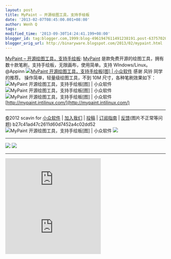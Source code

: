 ```yaml
---
layout: post
title: MyPaint – 开源绘图工具，支持手绘板
date: '2013-02-07T08:45:00.001+08:00'
author: Wenh Q
tags:
modified_time: '2013-09-30T14:24:41.199+08:00'
blogger_id: tag:blogger.com,1999:blog-4961947611491238191.post-6375702030232777625
blogger_orig_url: http://binaryware.blogspot.com/2013/02/mypaint.html
---
```


[MyPaint –
开源绘图工具，支持手绘板](http://www.appinn.com/mypaint/):
[MyPaint](http://www.appinn.com/mypaint/)
是款免费开源的绘图工具，拥有数十款笔刷，支持手绘板，无限画布，使用简单。支持
WIndows/Linux。@Appinn
[![MyPaint 开源绘图工具，支持手绘板[图] |
小众软件](http://img3.appinn.com/images/201301/mypaint-2011-screenshots-anime_03.png/o "MyPaint 开源绘图工具，支持手绘板[图] | 小众软件")](http://www.appinn.com/mypaint/)
感谢 风铃 同学的推荐。
操作简单，轻量级绘图工具，不到 10M 尺寸，各种笔刷效果如下：
![MyPaint 开源绘图工具，支持手绘板[图] |
小众软件](http://img3.appinn.com/images/201301/mypaint-brush.png/o "MyPaint 开源绘图工具，支持手绘板[图] | 小众软件")
![MyPaint 开源绘图工具，支持手绘板[图] |
小众软件](http://img3.appinn.com/images/201301/mypaint-2011-screenshots-traditionnal_09.png/o "MyPaint 开源绘图工具，支持手绘板[图] | 小众软件")
![MyPaint 开源绘图工具，支持手绘板[图] |
小众软件](http://www.appinn.com/wp-content/down.gif "点击右侧的链接下载本软件")
[http://mypaint.intilinux.com/](http://mypaint.intilinux.com/)

* * * * *

[©](http://www.appinn.com/copyright/?utm_source=feeds&utm_medium=copyright&utm_campaign=feeds "版权声明")2012
scavin for
[小众软件](http://www.appinn.com/?utm_source=feeds&utm_medium=appinn&utm_campaign=feeds "本文来自小众软件")
|
[加入我们](http://www.appinn.com/join-us/?utm_source=feeds&utm_medium=joinus&utm_campaign=feeds "加入小众软件")
|
[投稿](http://www.appinn.com/contribute/?utm_source=feeds&utm_medium=contribute&utm_campaign=feeds "给小众软件投稿")
|
[订阅指南](http://www.appinn.com/feeds-subscribe/?utm_source=feeds&utm_medium=feedsubscribe&utm_campaign=feeds "可以分类订阅小众，Windows/MAC/游戏")
| [反馈](http://appinn.wufoo.com/forms/eccae-aeeae/)(图片不正常等问题)
b27c41ad47c2611d60d7452a4c02dd52
![MyPaint 开源绘图工具，支持手绘板[图] |
小众软件](http://s33.sitemeter.com/meter.asp?site=s33appinn "MyPaint 开源绘图工具，支持手绘板[图] | 小众软件")
![](http://appinn.feedsportal.com/c/33935/f/615575/s/283bbfe2/mf.gif)
  ------------------------------------------------------------------------------------------------------------------------------------------------------------------------------------------------------------------------------------------------------------------------------------------------------- ------------------------------------------------------------------------------------------------------------------------------------------------------------------------------------------------------------------------------------------------------------------------------------------
  [![](http://res3.feedsportal.com/images/emailthis2.gif)](http://share.feedsportal.com/viral/sendEmail.cfm?lang=en&title=MyPaint+%E2%80%93+%E5%BC%80%E6%BA%90%E7%BB%98%E5%9B%BE%E5%B7%A5%E5%85%B7%EF%BC%8C%E6%94%AF%E6%8C%81%E6%89%8B%E7%BB%98%E6%9D%BF&link=http%3A%2F%2Fwww.appinn.com%2Fmypaint%2F)   [![](http://res3.feedsportal.com/images/bookmark.gif)](http://res.feedsportal.com/viral/bookmark.cfm?title=MyPaint+%E2%80%93+%E5%BC%80%E6%BA%90%E7%BB%98%E5%9B%BE%E5%B7%A5%E5%85%B7%EF%BC%8C%E6%94%AF%E6%8C%81%E6%89%8B%E7%BB%98%E6%9D%BF&link=http%3A%2F%2Fwww.appinn.com%2Fmypaint%2F)
  ------------------------------------------------------------------------------------------------------------------------------------------------------------------------------------------------------------------------------------------------------------------------------------------------------- ------------------------------------------------------------------------------------------------------------------------------------------------------------------------------------------------------------------------------------------------------------------------------------------



[![](http://da.feedsportal.com/r/151885222714/u/31/f/615575/c/33935/s/283bbfe2/a2.img)](http://da.feedsportal.com/r/151885222714/u/31/f/615575/c/33935/s/283bbfe2/a2.htm)![](http://pi.feedsportal.com/r/151885222714/u/31/f/615575/c/33935/s/283bbfe2/a2t.img)
